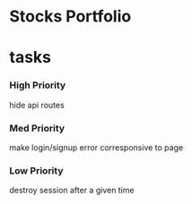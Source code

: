 # Stocks Portfolio

# tasks

### High Priority

hide api routes

### Med Priority

make login/signup error corresponsive to page

### Low Priority

destroy session after a given time
